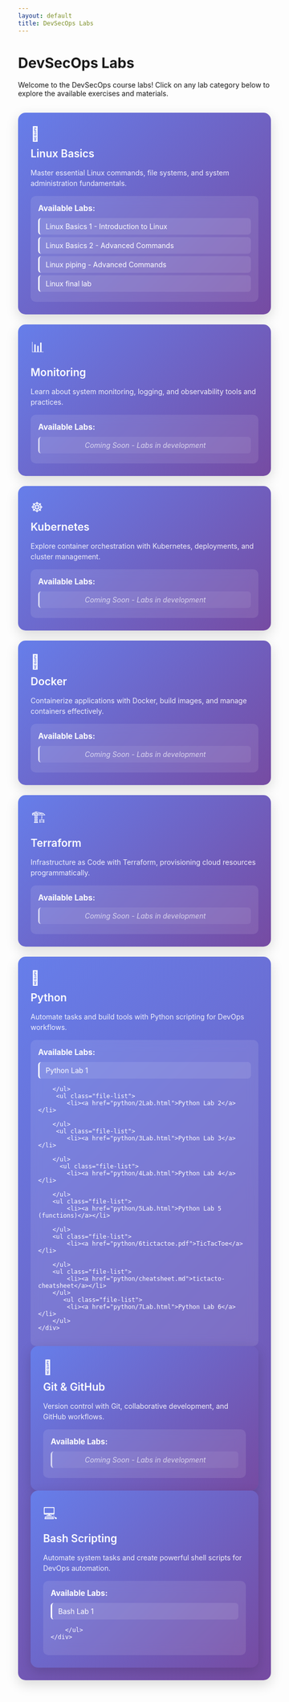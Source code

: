 ```yaml
---
layout: default
title: DevSecOps Labs
---
```


# DevSecOps Labs

Welcome to the DevSecOps course labs! Click on any lab category below to explore the available exercises and materials.

<style>
.lab-container {
    display: grid;
    grid-template-columns: repeat(auto-fit, minmax(300px, 1fr));
    gap: 20px;
    margin: 30px 0;
}

.lab-card {
    background: linear-gradient(135deg, #667eea 0%, #764ba2 100%);
    border-radius: 15px;
    padding: 25px;
    color: white;
    cursor: pointer;
    transition: all 0.3s ease;
    box-shadow: 0 8px 25px rgba(0,0,0,0.15);
    position: relative;
    overflow: hidden;
}

.lab-card:hover {
    transform: translateY(-5px);
    box-shadow: 0 15px 35px rgba(0,0,0,0.2);
}

.lab-card h3 {
    margin: 0 0 15px 0;
    font-size: 1.5em;
    font-weight: 600;
}

.lab-card p {
    margin: 0;
    opacity: 0.9;
    line-height: 1.5;
}

.lab-files {
    background: rgba(255,255,255,0.1);
    border-radius: 10px;
    padding: 15px;
    margin-top: 15px;
    backdrop-filter: blur(10px);
}

.lab-files h4 {
    margin: 0 0 10px 0;
    font-size: 1.1em;
    color: #fff;
}

.file-list {
    list-style: none;
    padding: 0;
    margin: 0;
}

.file-list li {
    padding: 8px 12px;
    margin: 5px 0;
    background: rgba(255,255,255,0.1);
    border-radius: 6px;
    border-left: 3px solid #fff;
    transition: all 0.2s ease;
}

.file-list li:hover {
    background: rgba(255,255,255,0.2);
    transform: translateX(5px);
}

.file-list a {
    color: white;
    text-decoration: none;
    display: block;
}

.file-list a:hover {
    text-decoration: underline;
}

.empty-folder {
    font-style: italic;
    opacity: 0.7;
    padding: 10px;
    text-align: center;
}

.lab-icon {
    font-size: 2em;
    margin-bottom: 10px;
    display: block;
}

@media (max-width: 768px) {
    .lab-container {
        grid-template-columns: 1fr;
    }
    
    .lab-card {
        padding: 20px;
    }
}
</style>

<div class="lab-container">

<div class="lab-card">
    <span class="lab-icon">🐧</span>
    <h3>Linux Basics</h3>
    <p>Master essential Linux commands, file systems, and system administration fundamentals.</p>
    <div class="lab-files">
        <h4>Available Labs:</h4>
        <ul class="file-list">
            <li><a href="linux-basics/linux-basics-1.md">Linux Basics 1 - Introduction to Linux</a></li>
            <li><a href="linux-basics/linux-basics-2.md">Linux Basics 2 - Advanced Commands</a></li>
            <li><a href="linux-basics/piping.html">Linux piping - Advanced Commands</a></li>
            <li><a href="linux-basics/Linux-complete.html">Linux final lab</a></li>
        </ul>
    </div>
</div>

<div class="lab-card">
    <span class="lab-icon">📊</span>
    <h3>Monitoring</h3>
    <p>Learn about system monitoring, logging, and observability tools and practices.</p>
    <div class="lab-files">
        <h4>Available Labs:</h4>
        <ul class="file-list">
            <li class="empty-folder">Coming Soon - Labs in development</li>
        </ul>
    </div>
</div>

<div class="lab-card">
    <span class="lab-icon">☸️</span>
    <h3>Kubernetes</h3>
    <p>Explore container orchestration with Kubernetes, deployments, and cluster management.</p>
    <div class="lab-files">
        <h4>Available Labs:</h4>
        <ul class="file-list">
            <li class="empty-folder">Coming Soon - Labs in development</li>
        </ul>
    </div>
</div>

<div class="lab-card">
    <span class="lab-icon">🐳</span>
    <h3>Docker</h3>
    <p>Containerize applications with Docker, build images, and manage containers effectively.</p>
    <div class="lab-files">
        <h4>Available Labs:</h4>
        <ul class="file-list">
            <li class="empty-folder">Coming Soon - Labs in development</li>
        </ul>
    </div>
</div>

<div class="lab-card">
    <span class="lab-icon">🏗️</span>
    <h3>Terraform</h3>
    <p>Infrastructure as Code with Terraform, provisioning cloud resources programmatically.</p>
    <div class="lab-files">
        <h4>Available Labs:</h4>
        <ul class="file-list">
            <li class="empty-folder">Coming Soon - Labs in development</li>
        </ul>
    </div>
</div>

<div class="lab-card">
    <span class="lab-icon">🐍</span>
    <h3>Python</h3>
    <p>Automate tasks and build tools with Python scripting for DevOps workflows.</p>
    <div class="lab-files">
        <h4>Available Labs:</h4>
        <ul class="file-list">
            <li><a href="python/1Lab.html">Python Lab 1</a></li>
     
        </ul>
         <ul class="file-list">
            <li><a href="python/2Lab.html">Python Lab 2</a></li>
     
        </ul>
         <ul class="file-list">
            <li><a href="python/3Lab.html">Python Lab 3</a></li>
     
        </ul>
          <ul class="file-list">
            <li><a href="python/4Lab.html">Python Lab 4</a></li>
     
        </ul>
        <ul class="file-list">
            <li><a href="python/5Lab.html">Python Lab 5 (functions)</a></li>
     
        </ul>
        <ul class="file-list">
            <li><a href="python/6tictactoe.pdf">TicTacToe</a></li>
     
        </ul>
        <ul class="file-list">
            <li><a href="python/cheatsheet.md">tictacto-cheatsheet</a></li>
        </ul>
           <ul class="file-list">
            <li><a href="python/7Lab.html">Python Lab 6</a></li>
        </ul>
    </div>
</div>

<div class="lab-card">
    <span class="lab-icon">📝</span>
    <h3>Git & GitHub</h3>
    <p>Version control with Git, collaborative development, and GitHub workflows.</p>
    <div class="lab-files">
        <h4>Available Labs:</h4>
        <ul class="file-list">
            <li class="empty-folder">Coming Soon - Labs in development</li>
        </ul>
    </div>
</div>

<div class="lab-card">
    <span class="lab-icon">💻</span>
    <h3>Bash Scripting</h3>
    <p>Automate system tasks and create powerful shell scripts for DevOps automation.</p>
    <div class="lab-files">
        <h4>Available Labs:</h4>
        <ul class="file-list">
            <li><a href="bash-scripting/1Lab.html">Bash Lab 1</a></li>
     
        </ul>
    </div>
</div>

</div>
